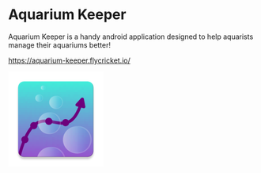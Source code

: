 # Aquarium Keeper
Aquarium Keeper is a handy android application designed to help aquarists manage their aquariums better!

https://aquarium-keeper.flycricket.io/

![aquarium keeper icon](https://github.com/n8ulm/aquarium-keeper/blob/master/app/src/main/res/mipmap-xxxhdpi/ic_launcher.png)
